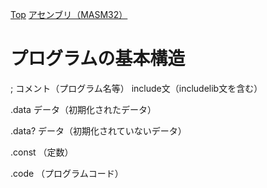 [Top](../../../index.md)
[アセンブリ（MASM32）](../language_0001.md)

# プログラムの基本構造

; コメント（プログラム名等）
  include文（includelib文を含む）

  .data
  データ（初期化されたデータ）

  .data?
  データ（初期化されていないデータ）

  .const
  （定数）

  .code
  （プログラムコード）